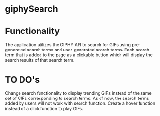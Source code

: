 # giphySearch

<h1>Functionality</h1>
The application utilizes the GIPHY API to search for GIFs using pre-generated search terms and user-generated search terms.
Each search term that is added to the page as a clickable button which will display the search results of that search term.

<h1>TO DO's</h1>
Change search functionality to display trending GIFs instead of the same set of GIFs corresponding to search terms.
As of now, the search terms added by users will not work with search function.
Create a hover function instead of a click function to play GIFs.
